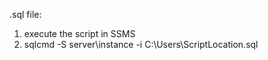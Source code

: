 .sql file:
1. execute the script in SSMS
2. sqlcmd -S server\instance -i C:\Users\ScriptLocation.sql

